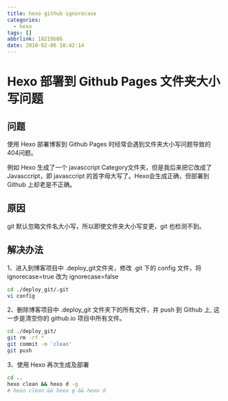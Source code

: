 ```yaml
---
title: hexo github ignorecase
categories:
  - hexo
tags: []
abbrlink: 18219b06
date: 2018-02-06 10:42:14
---
```

# Hexo 部署到 Github Pages 文件夹大小写问题


## 问题
使用 Hexo 部署博客到 Github Pages 时经常会遇到文件夹大小写问题导致的 404问题。

例如 Hexo 生成了一个 javasccript Category文件夹，但是我后来把它改成了 Javasccript，即 javasccript 的首字母大写了。Hexo会生成正确，但部署到 Github 上却老是不正确。

<!-- more -->
## 原因
git 默认忽略文件名大小写，所以即使文件夹大小写变更，git 也检测不到。

## 解决办法
1、进入到博客项目中 .deploy_git文件夹，修改 .git 下的 config 文件，将 ignorecase=true 改为 ignorecase=false
```bash
cd ./deploy_git/.git
vi config
```

2、删除博客项目中 .deploy_git 文件夹下的所有文件，并 push 到 Github 上, 这一步是清空你的 github.io 项目中所有文件。
```bash
cd ./deploy_git/
git rm -rf *
git commit -m 'clean'
git push
```

3、使用 Hexo 再次生成及部署
```bash
cd ..
hexo clean && hexo d -g
# hexo clean && hexo g && hexo d
```
